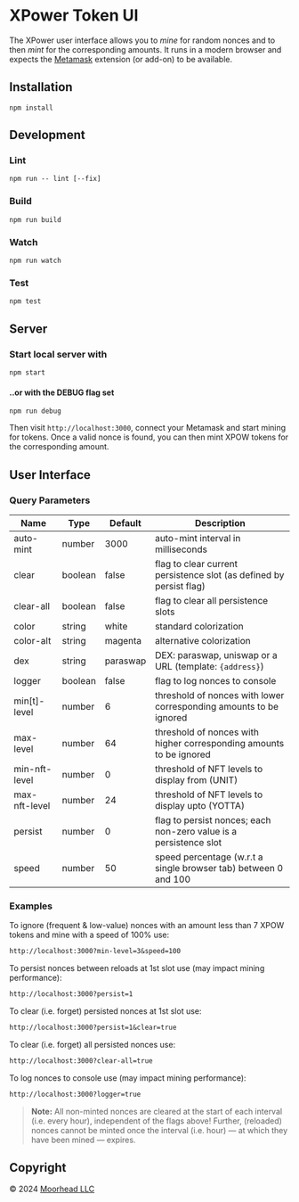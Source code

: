 # XPower Token UI

The XPower user interface allows you to *mine* for random nonces and to then *mint* for the corresponding amounts. It runs in a modern browser and expects the [Metamask] extension (or add-on) to be available.

[Metamask]: https://metamask.io/

## Installation

```shell
npm install
```

## Development

### Lint

```shell
npm run -- lint [--fix]
```

### Build

```shell
npm run build
```

### Watch

```shell
npm run watch
```

### Test

```shell
npm test
```

## Server

### Start local server with

```shell
npm start
```

#### ..or with the DEBUG flag set

```shell
npm run debug
```

Then visit `http://localhost:3000`, connect your Metamask and start mining for tokens. Once a valid nonce is found, you can then mint XPOW tokens for the corresponding amount.

## User Interface

### Query Parameters

Name | Type | Default | Description
-----|------|---------|------------
auto-mint | number | 3000 | auto-mint interval in milliseconds
clear | boolean | false | flag to clear current persistence slot (as defined by persist flag)
clear-all | boolean | false | flag to clear all persistence slots
color | string | white | standard colorization
color-alt | string | magenta | alternative colorization
dex | string | paraswap | DEX: paraswap, uniswap or a URL (template: `{address}`)
logger | boolean | false | flag to log nonces to console
min[t]-level | number | 6 | threshold of nonces with lower corresponding amounts to be ignored
max-level | number | 64 | threshold of nonces with higher corresponding amounts to be ignored
min-nft-level | number | 0 | threshold of NFT levels to display from (UNIT)
max-nft-level | number | 24 | threshold of NFT levels to display upto (YOTTA)
persist | number | 0 | flag to persist nonces; each non-zero value is a persistence slot
speed | number | 50 | speed percentage (w.r.t a single browser tab) between 0 and 100

### Examples

To ignore (frequent & low-value) nonces with an amount less than 7 XPOW tokens and mine with a speed of 100% use:

```txt
http://localhost:3000?min-level=3&speed=100
```

To persist nonces between reloads at 1st slot use (may impact mining performance):

```txt
http://localhost:3000?persist=1
```

To clear (i.e. forget) persisted nonces at 1st slot use:

```txt
http://localhost:3000?persist=1&clear=true
```

To clear (i.e. forget) all persisted nonces use:

```txt
http://localhost:3000?clear-all=true
```

To log nonces to console use (may impact mining performance):

```txt
http://localhost:3000?logger=true
```

> **Note:** All non-minted nonces are cleared at the start of each interval (i.e. every hour), independent of the flags above! Further, (reloaded) nonces cannot be minted once the interval (i.e. hour) &mdash; at which they have been mined &mdash; expires.

## Copyright

 © 2024 [Moorhead LLC](#)
